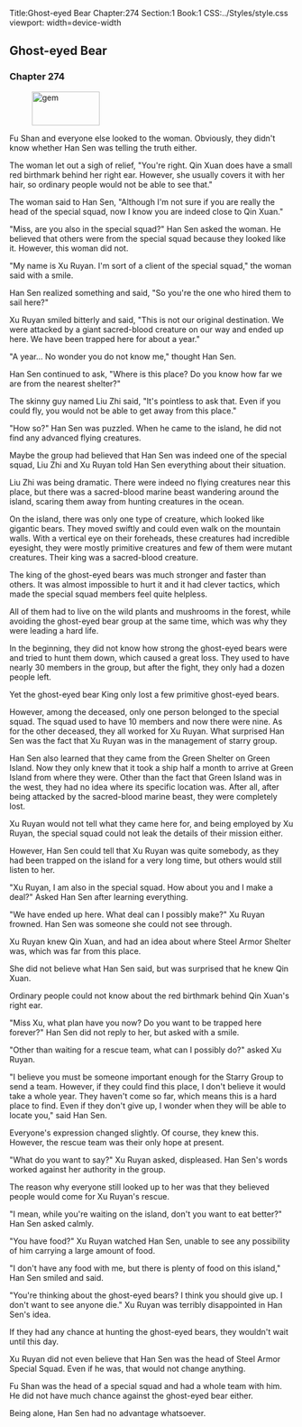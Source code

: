 Title:Ghost-eyed Bear 
Chapter:274 
Section:1 
Book:1 
CSS:../Styles/style.css 
viewport: width=device-width
  
## Ghost-eyed Bear
### Chapter 274 
<figure>
	<img src="../Images/gem.gif" alt="gem" id="gem" width="120" height="60" />
</figure>
  

  
  Fu Shan and everyone else looked to the woman. Obviously, they didn't know whether Han Sen was telling the truth either.

The woman let out a sigh of relief, "You're right. Qin Xuan does have a small red birthmark behind her right ear. However, she usually covers it with her hair, so ordinary people would not be able to see that."

The woman said to Han Sen, "Although I'm not sure if you are really the head of the special squad, now I know you are indeed close to Qin Xuan."

"Miss, are you also in the special squad?" Han Sen asked the woman. He believed that others were from the special squad because they looked like it. However, this woman did not.

"My name is Xu Ruyan. I'm sort of a client of the special squad," the woman said with a smile.

Han Sen realized something and said, "So you're the one who hired them to sail here?"

Xu Ruyan smiled bitterly and said, "This is not our original destination. We were attacked by a giant sacred-blood creature on our way and ended up here. We have been trapped here for about a year."

"A year… No wonder you do not know me," thought Han Sen.

Han Sen continued to ask, "Where is this place? Do you know how far we are from the nearest shelter?"

The skinny guy named Liu Zhi said, "It's pointless to ask that. Even if you could fly, you would not be able to get away from this place."

"How so?" Han Sen was puzzled. When he came to the island, he did not find any advanced flying creatures.

Maybe the group had believed that Han Sen was indeed one of the special squad, Liu Zhi and Xu Ruyan told Han Sen everything about their situation.

Liu Zhi was being dramatic. There were indeed no flying creatures near this place, but there was a sacred-blood marine beast wandering around the island, scaring them away from hunting creatures in the ocean.

On the island, there was only one type of creature, which looked like gigantic bears. They moved swiftly and could even walk on the mountain walls. With a vertical eye on their foreheads, these creatures had incredible eyesight, they were mostly primitive creatures and few of them were mutant creatures. Their king was a sacred-blood creature.

The king of the ghost-eyed bears was much stronger and faster than others. It was almost impossible to hurt it and it had clever tactics, which made the special squad members feel quite helpless.

All of them had to live on the wild plants and mushrooms in the forest, while avoiding the ghost-eyed bear group at the same time, which was why they were leading a hard life.

In the beginning, they did not know how strong the ghost-eyed bears were and tried to hunt them down, which caused a great loss. They used to have nearly 30 members in the group, but after the fight, they only had a dozen people left.

Yet the ghost-eyed bear King only lost a few primitive ghost-eyed bears.

However, among the deceased, only one person belonged to the special squad. The squad used to have 10 members and now there were nine. As for the other deceased, they all worked for Xu Ruyan. What surprised Han Sen was the fact that Xu Ruyan was in the management of starry group.

Han Sen also learned that they came from the Green Shelter on Green Island. Now they only knew that it took a ship half a month to arrive at Green Island from where they were. Other than the fact that Green Island was in the west, they had no idea where its specific location was. After all, after being attacked by the sacred-blood marine beast, they were completely lost.

Xu Ruyan would not tell what they came here for, and being employed by Xu Ruyan, the special squad could not leak the details of their mission either.

However, Han Sen could tell that Xu Ruyan was quite somebody, as they had been trapped on the island for a very long time, but others would still listen to her.

"Xu Ruyan, I am also in the special squad. How about you and I make a deal?" Asked Han Sen after learning everything.

"We have ended up here. What deal can I possibly make?" Xu Ruyan frowned. Han Sen was someone she could not see through.

Xu Ruyan knew Qin Xuan, and had an idea about where Steel Armor Shelter was, which was far from this place.

She did not believe what Han Sen said, but was surprised that he knew Qin Xuan.

Ordinary people could not know about the red birthmark behind Qin Xuan's right ear.

"Miss Xu, what plan have you now? Do you want to be trapped here forever?" Han Sen did not reply to her, but asked with a smile.

"Other than waiting for a rescue team, what can I possibly do?" asked Xu Ruyan.

"I believe you must be someone important enough for the Starry Group to send a team. However, if they could find this place, I don't believe it would take a whole year. They haven't come so far, which means this is a hard place to find. Even if they don't give up, I wonder when they will be able to locate you," said Han Sen.

Everyone's expression changed slightly. Of course, they knew this. However, the rescue team was their only hope at present.

"What do you want to say?" Xu Ruyan asked, displeased. Han Sen's words worked against her authority in the group.

The reason why everyone still looked up to her was that they believed people would come for Xu Ruyan's rescue.

"I mean, while you're waiting on the island, don't you want to eat better?" Han Sen asked calmly.

"You have food?" Xu Ruyan watched Han Sen, unable to see any possibility of him carrying a large amount of food.

"I don't have any food with me, but there is plenty of food on this island," Han Sen smiled and said.

"You're thinking about the ghost-eyed bears? I think you should give up. I don't want to see anyone die." Xu Ruyan was terribly disappointed in Han Sen's idea.

If they had any chance at hunting the ghost-eyed bears, they wouldn't wait until this day.

Xu Ruyan did not even believe that Han Sen was the head of Steel Armor Special Squad. Even if he was, that would not change anything.

Fu Shan was the head of a special squad and had a whole team with him. He did not have much chance against the ghost-eyed bear either.

Being alone, Han Sen had no advantage whatsoever.
